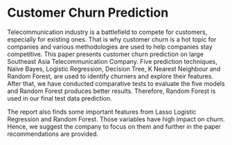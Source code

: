 # Customer Churn Prediction

Telecommunication industry is a battlefield to compete for customers, especially for existing ones. That is why customer churn is a hot topic for companies and various methodologies are used to help companies stay competitive. This paper presents customer churn prediction on large Southeast Asia Telecommunication Company. Five prediction techniques, Naïve Bayes, Logistic Regression, Decision Tree, K Nearest Neighbour and Random Forest, are used to identify churners and explore their features. After that, we have conducted comparative tests to evaluate the five models and Random Forest produces better results. Therefore, Random Forest is used in our final test data prediction.

The report also finds some important features from Lasso Logistic Regression and Random Forest. Those variables have high impact on churn. Hence, we suggest the company to focus on them and further in the paper recommendations are provided.
